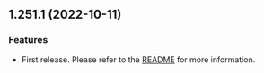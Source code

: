 ## 1.251.1 (2022-10-11)

### Features

* First release. Please refer to the [README](README.md) for more information.
